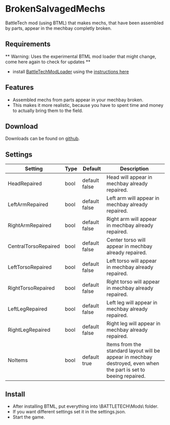 # BrokenSalvagedMechs
BattleTech mod (using BTML) that makes mechs, that have been assembled by parts, appear in the mechbay completly broken.

## Requirements
** Warning: Uses the experimental BTML mod loader that might change, come here again to check for updates **

* install [BattleTechModLoader](https://github.com/Mpstark/BattleTechModLoader/releases) using the [instructions here](https://github.com/Mpstark/BattleTechModLoader)

## Features
- Assembled mechs from parts appear in your mechbay broken.
- This makes it more realistic, because you have to spent time and money to actually bring them to the field.

## Download

Downloads can be found on [github](https://github.com/Morphyum/MechMaintenanceByCost/releases).

## Settings
Setting | Type | Default | Description
--- | --- | --- | ---
HeadRepaired | bool | default false | Head will appear in mechbay already repaired.
LeftArmRepaired | bool | default false | Left arm will appear in mechbay already repaired.
RightArmRepaired | bool | default false | Right arm will appear in mechbay already repaired.
CentralTorsoRepaired | bool | default false | Center torso will appear in mechbay already repaired.
LeftTorsoRepaired | bool | default false | Left torso will appear in mechbay already repaired.
RightTorsoRepaired | bool | default false | Right torso will appear in mechbay already repaired.
LeftLegRepaired | bool | default false | Left leg will appear in mechbay already repaired.
RightLegRepaired | bool | default false | Right leg will appear in mechbay already repaired.
NoItems | bool | default true | Items from the standard layout will be appear in mechbay destroyed, even when the part is set to beeing repaired.
    
## Install
- After installing BTML, put  everything into \BATTLETECH\Mods\ folder.
- If you want different settings set it in the settings.json.
- Start the game.
